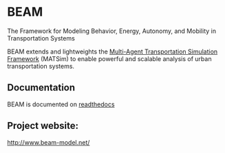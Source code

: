 # BEAM

The Framework for Modeling Behavior, Energy, Autonomy, and Mobility in Transportation Systems

BEAM extends and lightweights the [Multi-Agent Transportation Simulation Framework](https://github.com/matsim-org/matsim) (MATSim)
to enable powerful and scalable analysis of urban transportation systems.

## Documentation
BEAM is documented on [readthedocs](http://beam.readthedocs.io/en/akka/)

## Project website: 
http://www.beam-model.net/
